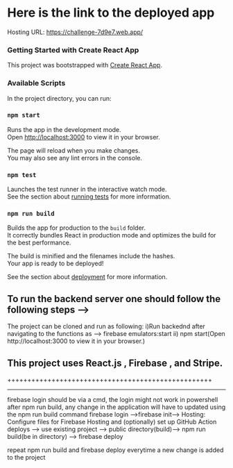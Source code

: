 # Here is the link to the deployed app
 Hosting URL: https://challenge-7d9e7.web.app/

### Getting Started with Create React App

This project was bootstrapped with [Create React App](https://github.com/facebook/create-react-app).

### Available Scripts

In the project directory, you can run:

### `npm start`

Runs the app in the development mode.\
Open [http://localhost:3000](http://localhost:3000) to view it in your browser.

The page will reload when you make changes.\
You may also see any lint errors in the console.

### `npm test`

Launches the test runner in the interactive watch mode.\
See the section about [running tests](https://facebook.github.io/create-react-app/docs/running-tests) for more information.

### `npm run build`

Builds the app for production to the `build` folder.\
It correctly bundles React in production mode and optimizes the build for the best performance.

The build is minified and the filenames include the hashes.\
Your app is ready to be deployed!

See the section about [deployment](https://facebook.github.io/create-react-app/docs/deployment) for more information.

## To run the backend server one should follow the following steps -->

The project can be cloned and run as following:
i)Run backednd after navigating to the functions as --> firebase emulators:start ii) npm start(Open http://localhost:3000 to view it in your browser.)

This project uses React.js , Firebase , and Stripe.
---------------------------------------------------
+++++++++++++++++++++++++++++++++++++++++++++++++++
___________________________________________________

firebase login should be via a cmd, the login might not work in powershell
after npm run build, any change in the application will have to updated using the npm run build command
firebase login -->firebase init--> Hosting: Configure files for Firebase Hosting and (optionally) set up GitHub Action deploys --> use existing project --> public directory(build)--> npm run build(be in directory)
--> firebase deploy

repeat npm run build and firebase deploy everytime a new change is added to the project

